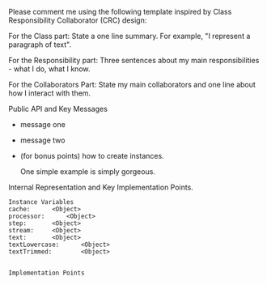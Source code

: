 Please comment me using the following template inspired by Class Responsibility Collaborator (CRC) design:For the Class part:  State a one line summary. For example, "I represent a paragraph of text".For the Responsibility part: Three sentences about my main responsibilities - what I do, what I know.For the Collaborators Part: State my main collaborators and one line about how I interact with them. Public API and Key Messages- message one   - message two - (for bonus points) how to create instances.   One simple example is simply gorgeous. Internal Representation and Key Implementation Points.    Instance Variables	cache:		<Object>	processor:		<Object>	step:		<Object>	stream:		<Object>	text:		<Object>	textLowercase:		<Object>	textTrimmed:		<Object>    Implementation Points